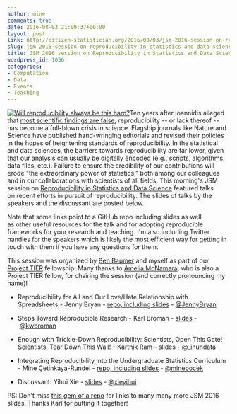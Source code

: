 ```yaml
---
author: mine
comments: true
date: 2016-08-03 21:00:37+00:00
layout: post
link: http://citizen-statistician.org/2016/08/03/jsm-2016-session-on-reproducibility-in-statistics-and-data-science/
slug: jsm-2016-session-on-reproducibility-in-statistics-and-data-science
title: JSM 2016 session on Reproducibility in Statistics and Data Science
wordpress_id: 1056
categories:
- Computation
- Data
- Events
- Teaching
---
```


[![Will reproducibility always be this hard?](http://citizen-statistician.org/wp-content/uploads/2016/08/Screen-Shot-2016-08-03-at-12.05.44-300x211.png)](http://inundata.org/talks/jsm2016/#/0/18)Ten years after Ioannidis alleged that [most scientific findings are false](http://journals.plos.org/plosmedicine/article?id=10.1371/journal.pmed.0020124), reproducibility -- or lack thereof -- has become a full-blown crisis in science. Flagship journals like Nature and Science have published hand-wringing editorials and revised their policies in the hopes of heightening standards of reproducibility. In the statistical and data sciences, the barriers towards reproducibility are far lower, given that our analysis can usually be digitally encoded (e.g., scripts, algorithms, data files, etc.). Failure to ensure the credibility of our contributions will erode "the extraordinary power of statistics," both among our colleagues and in our collaborations with scientists of all fields. This morning's JSM session on [Reproducibility in Statistics and Data Science](https://www.amstat.org/meetings/jsm/2016/onlineprogram/ActivityDetails.cfm?SessionID=212538) featured talks on recent efforts in pursuit of reproducibility. The slides of talks by the speakers and the discussant are posted below.

Note that some links point to a GitHub repo including slides as well as other useful resources for the talk and for adopting reproducible frameworks for your research and teaching. I'm also including Twitter handles for the speakers which is likely the most efficient way for getting in touch with them if you have any questions for them.

This session was organized by [Ben Baumer](https://twitter.com/BaumerBen) and myself as part of our [Project TIER](https://www.haverford.edu/tier) fellowship. Many thanks to [Amelia McNamara](https://twitter.com/AmeliaMN), who is also a Project TIER fellow, for chairing the session (and correctly pronouncing my name)!



 	
  * Reproducibility for All and Our Love/Hate Relationship with Spreadsheets - Jenny Bryan - [repo, including slides](https://github.com/jennybc/2016-06_spreadsheets#readme) - [@JennyBryan](https://twitter.com/jennybryan)

 	
  * Steps Toward Reproducible Research - Karl Broman - [slides](https://www.biostat.wisc.edu/~kbroman/presentations/repro_research_JSM2016_withnotes.pdf) - [@kwbroman](https://twitter.com/kwbroman)

 	
  * Enough with Trickle-Down Reproducibility: Scientists, Open This Gate! Scientists, Tear Down This Wall! - Karthik Ram - [slides](http://inundata.org/talks/jsm2016/#/) - [@_inundata](https://twitter.com/_inundata)

 	
  * Integrating Reproducibility into the Undergraduate Statistics Curriculum - Mine Çetinkaya-Rundel - [repo, including slides](https://github.com/mine-cetinkaya-rundel/2016-08-03-reproducible-undergrad-stats) - [@minebocek](https://twitter.com/minebocek)

 	
  * Discussant: Yihui Xie - [slides](https://dl.dropboxusercontent.com/u/15335397/slides/2016-repro-JSM-Yihui-Xie.html#(1)) - [@xieyihui](https://twitter.com/xieyihui)


PS: Don't miss [this gem of a repo](https://github.com/kbroman/JSM2016slides) for links to many many more JSM 2016 slides. Thanks Karl for putting it together!
